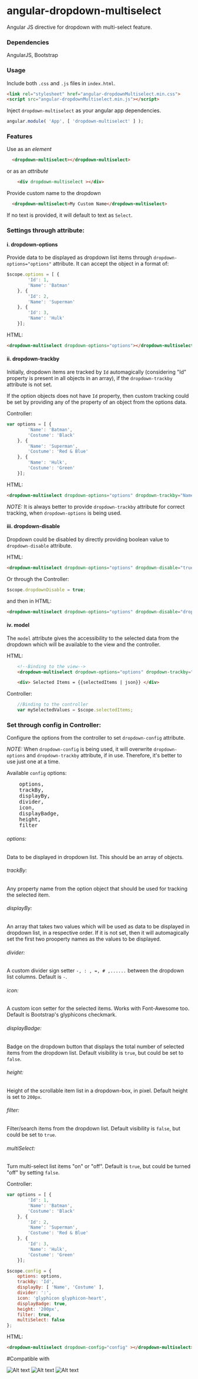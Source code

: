 # angular-dropdown-multiselect
Angular JS directive for dropdown with multi-select feature.

<h3>Dependencies</h3>

AngularJS, Bootstrap

<h3>Usage</h3>

Include both <code>.css</code> and <code>.js</code> files in <code>index.html</code>.
```html
<link rel="stylesheet" href="angular-dropdownMultiselect.min.css">
<script src="angular-dropdownMultiselect.min.js"></script>
```

Inject <code>dropdown-multiselect</code> as your angular app dependencies.
```javascript
angular.module( 'App', [ 'dropdown-multiselect' ] );
```

<h3>Features</h3>

<p>Use as an <em>element</em></p>

```html
  <dropdown-multiselect></dropdown-multiselect>
```
<p>or as an <em>attribute</em></p>

```html
    <div dropdown-multiselect ></div>
```

Provide custom name to the dropdown

```html
  <dropdown-multiselect>My Custom Name</dropdown-multiselect>
```
If no text is provided, it will default to text as <code>Select</code>.

<h3>Settings through attribute:</h3>

<h4>i. dropdown-options</h4>
<p>Provide data to be displayed as dropdown list items through <code>dropdown-options="options"</code> attribute. It can accept the object in a format of:</p>

```javascript
$scope.options = [ {
        'Id': 1,
        'Name': 'Batman'
    }, {
        'Id': 2,
        'Name': 'Superman'
    }, {
        'Id': 3,
        'Name': 'Hulk'
    }];
```
<p>HTML:</p>

```html
<dropdown-multiselect dropdown-options="options"></dropdown-multiselect>
```

<h4>ii. dropdown-trackby</h4>
<p>Initially, dropdown items are tracked by <code>Id</code> automagically (considering "Id" property is present in all objects in an array), if the <code>dropdown-trackby</code> attribute is not set.</p>
<p>If the option objects does not have <code>Id</code> property, then custom tracking could be set by providing any of the property of an object from the options data.</p>
Controller:

```javascript
var options = [ {
        'Name': 'Batman',
        'Costume': 'Black'
    }, {
        'Name': 'Superman',
        'Costume': 'Red & Blue'
    }, {
        'Name': 'Hulk',
        'Costume': 'Green'
    }];
```
<p>HTML:</p>

```html
<dropdown-multiselect dropdown-options="options" dropdown-trackby="Name"></dropdown-multiselect>
```
<p><em>NOTE: </em> It is always better to provide <code>dropdown-trackby</code> attribute for correct tracking, when <code>dropdown-options</code> is being used.</p>

<h4>iii. dropdown-disable</h4>
<p>Dropdown could be disabled by directly providing boolean value to <code>dropdown-disable</code> attribute.</p>
HTML:

```html
<dropdown-multiselect dropdown-options="options" dropdown-disable="true"></dropdown-multiselect>
```
<p>Or through the Controller:</p>

```javascript
$scope.dropdownDisable = true;
```
and then in HTML:

```html
<dropdown-multiselect dropdown-options="options" dropdown-disable="dropdownDisable"></dropdown-multiselect>
```

<h4>iv. model</h4>
The <code>model</code> attribute gives the accessibility to the selected data from the dropdown which will be available to the view and the controller.

HTML:

```html
    <!--Binding to the view-->
    <dropdown-multiselect dropdown-options="options" dropdown-trackby="Id" model="selectedItems"></dropdown-multiselect>

    <div> Selected Items = {{selectedItems | json}} </div>
```

Controller:

```javascript
    //Binding to the controller
    var mySelectedValues = $scope.selectedItems;
```

<h3>Set through config in Controller:</h3>
Configure the options from the controller to set <code>dropdown-config</code> attribute.
<p><em>NOTE: </em> When <code>dropdown-config</code> is being used, it will overwrite <code>dropdown-options</code> and <code>dropdown-trackby</code> attribute, if in use. Therefore, it's better to use just one at a time.</p>
<p>Available <code>config</code> options:
<pre>
    options,
    trackBy,
    displayBy,  
    divider,
    icon,
    displayBadge,
    height,
    filter
</pre>

<h6>options:</h6> <p>Data to be displayed in dropdown list. This should be an array of objects.</p>
<h6>trackBy:</h6> <p>Any property name from the option object that should be used for tracking the selected item.</p>
<h6>displayBy:</h6><p>An array that takes two values which will be used as data to be displayed in dropdown list, in a respective order. If it is not set, then it will automagically set the first two prooperty names as the values to be displayed.</p>
<h6>divider:</h6> <p>A custom divider sign setter <code>-, : , =, # ,......</code> between the dropdown list columns. Default is <code>-</code>.</p>
<h6>icon:</h6> <p>A custom icon setter for the selected items. Works with Font-Awesome too. Default is Bootstrap's glyphicons checkmark.</p>
<h6>displayBadge:</h6> <p>Badge on the dropdown button that displays the total number of selected items from the dropdown list. Default visibility is <code>true</code>, but could be set to <code>false</code>.</p>
<h6>height:</h6> <p>Height of the scrollable item list in a dropdown-box, in pixel. Default height is set to <code>200px</code>.</p>
<h6>filter:</h6> <p>Filter/search items from the dropdown list. Default visibility is <code>false</code>, but could be set to <code>true</code>.</p>
<h6>multiSelect:</h6> <p>Turn multi-select list items "on" or "off". Default is <code>true</code>, but could be turned "off" by setting <code>false</code>.</p>

Controller:

```javascript
var options = [ {
        'Id': 1,
        'Name': 'Batman',
        'Costume': 'Black'
    }, {
        'Id': 2,
        'Name': 'Superman',
        'Costume': 'Red & Blue'
    }, {
        'Id': 3,
        'Name': 'Hulk',
        'Costume': 'Green'
    }];

$scope.config = {
    options: options,
    trackBy: 'Id',
    displayBy: [ 'Name', 'Costume' ],
    divider: ':',
    icon: 'glyphicon glyphicon-heart',
    displayBadge: true,
    height: '200px',
    filter: true,
    multiSelect: false
};
```

HTML:

```html
<dropdown-multiselect dropdown-config="config" ></dropdown-multiselect>
```
#Compatible with

![Alt text](https://cdn1.iconfinder.com/data/icons/google_jfk_icons_by_carlosjj/32/chrome.png "Chrome")
![Alt text](https://cdn1.iconfinder.com/data/icons/humano2/32x32/apps/firefox-icon.png "Firefox")
![Alt text](https://cdn1.iconfinder.com/data/icons/fatcow/32x32/safari_browser.png "Safari")
